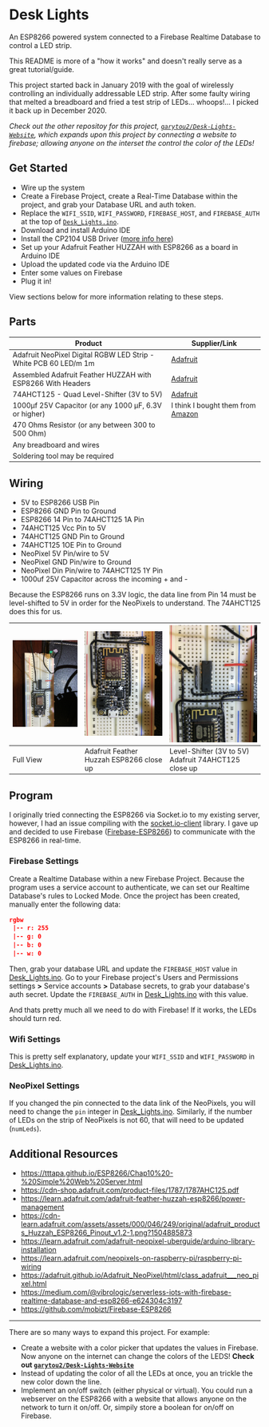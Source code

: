 # Desk Lights

An ESP8266 powered system connected to a Firebase Realtime Database to control a LED strip.

This README is more of a "how it works" and doesn't really serve as a great tutorial/guide.

This project started back in January 2019 with the goal of wirelessly controlling an individually addressable LED strip. After some faulty wiring that melted a breadboard and fried a test strip of LEDs... whoops!... I picked it back up in December 2020.

_Check out the other repositoy for this project, [`garytou2/Desk-Lights-Website`](https://github.com/garytou2/Desk-Lights-Website), which expands upon this project by connecting a website to firebase; allowing anyone on the interset the control the color of the LEDs!_

## Get Started

- Wire up the system
- Create a Firebase Project, create a Real-Time Database within the project, and grab your Database URL and auth token.
- Replace the `WIFI_SSID`, `WIFI_PASSWORD`, `FIREBASE_HOST`, and `FIREBASE_AUTH` at the top of [`Desk_Lights.ino`](Desk_Lights/Desk_Lights.ino).
- Download and install Arduino IDE
- Install the CP2104 USB Driver ([more info here](https://learn.adafruit.com/adafruit-feather-huzzah-esp8266/using-arduino-ide))
- Set up your Adafruit Feather HUZZAH with ESP8266 as a board in Arduino IDE
- Upload the updated code via the Arduino IDE
- Enter some values on Firebase
- Plug it in!

View sections below for more information relating to these steps.

## Parts

| Product                                                          | Supplier/Link                                                                                                            |
| ---------------------------------------------------------------- | ------------------------------------------------------------------------------------------------------------------------ |
| Adafruit NeoPixel Digital RGBW LED Strip - White PCB 60 LED/m 1m | [Adafruit](https://www.adafruit.com/product/2842?length=1)                                                               |
| Assembled Adafruit Feather HUZZAH with ESP8266 With Headers      | [Adafruit](https://www.adafruit.com/product/3046)                                                                        |
| 74AHCT125 - Quad Level-Shifter (3V to 5V)                        | [Adafruit](https://www.adafruit.com/product/1787)                                                                        |
| 1000µf 25V Capacitor (or any 1000 µF, 6.3V or higher)            | I think I bought them from [Amazon](https://www.amazon.com/McIgIcM-1000uf-capacitor-Aluminum-electrolytic/dp/B06WGPNM19) |
| 470 Ohms Resistor (or any between 300 to 500 Ohm)                |                                                                                                                          |
| Any breadboard and wires                                         |                                                                                                                          |
| Soldering tool may be required                                   |                                                                                                                          |

## Wiring

- 5V to ESP8266 USB Pin
- ESP8266 GND Pin to Ground
- ESP8266 14 Pin to 74AHCT125 1A Pin
- 74AHCT125 Vcc Pin to 5V
- 74AHCT125 GND Pin to Ground
- 74AHCT125 1OE Pin to Ground
- NeoPixel 5V Pin/wire to 5V
- NeoPixel GND Pin/wire to Ground
- NeoPixel Din Pin/wire to 74AHCT125 1Y Pin
- 1000uf 25V Capacitor across the incoming + and -

Because the ESP8266 runs on 3.3V logic, the data line from Pin 14 must be level-shifted to 5V in order for the NeoPixels to understand. The 74AHCT125 does this for us.

| ![Wiring Full View.JPG](Wiring%20-%20Full%20View.JPG) | ![Wiring - Adafruit Feather Huzzah ESP8266 close up.JPG](Wiring%20-%20Adafruit%20Feather%20Huzzah%20ESP8266%20close%20up.JPG) | ![Wiring - Level-Shifter (3V to 5V) Adafruit 74AHCT125 close up](<Wiring%20-%20Level-Shifter%20(3V%20to%205V)%20Adafruit%2074AHCT125%20close%20up.JPG>) |
| ----------------------------------------------------- | ----------------------------------------------------------------------------------------------------------------------------- | ------------------------------------------------------------------------------------------------------------------------------------------------------- |
| Full View                                             | Adafruit Feather Huzzah ESP8266 close up                                                                                      | Level-Shifter (3V to 5V) Adafruit 74AHCT125 close up                                                                                                    |

## Program

I originally tried connecting the ESP8266 via Socket.io to my existing server, however, I had an issue compiling with the [socket.io-client](https://github.com/timum-viw/socket.io-client) library. I gave up and decided to use Firebase ([Firebase-ESP8266](https://github.com/mobizt/Firebase-ESP8266)) to communicate with the ESP8266 in real-time.

### Firebase Settings

Create a Realtime Database within a new Firebase Project. Because the program uses a service account to authenticate, we can set our Realtime Database's rules to Locked Mode. Once the project has been created, manually enter the following data:

```JSON
rgbw
 |-- r: 255
 |-- g: 0
 |-- b: 0
 |-- w: 0
```

Then, grab your database URL and update the `FIREBASE_HOST` value in [Desk_Lights.ino](Desk_Lights/Desk_Lights.ino).
Go to your Firebase project's Users and Permissions settings **>** Service accounts **>** Database secrets, to grab your database's auth secret. Update the `FIREBASE_AUTH` in [Desk_Lights.ino](Desk_Lights/Desk_Lights.ino) with this value.

And thats pretty much all we need to do with Firebase! If it works, the LEDs should turn red.

### Wifi Settings

This is pretty self explanatory, update your `WIFI_SSID` and `WIFI_PASSWORD` in [Desk_Lights.ino](Desk_Lights/Desk_Lights.ino).

### NeoPixel Settings

If you changed the pin connected to the data link of the NeoPixels, you will need to change the `pin` integer in [Desk_Lights.ino](Desk_Lights/Desk_Lights.ino). Similarly, if the number of LEDs on the strip of NeoPixels is not 60, that will need to be updated (`numLeds`).

## Additional Resources

- https://tttapa.github.io/ESP8266/Chap10%20-%20Simple%20Web%20Server.html
- https://cdn-shop.adafruit.com/product-files/1787/1787AHC125.pdf
- https://learn.adafruit.com/adafruit-feather-huzzah-esp8266/power-management
- https://cdn-learn.adafruit.com/assets/assets/000/046/249/original/adafruit_products_Huzzah_ESP8266_Pinout_v1.2-1.png?1504885873
- https://learn.adafruit.com/adafruit-neopixel-uberguide/arduino-library-installation
- https://learn.adafruit.com/neopixels-on-raspberry-pi/raspberry-pi-wiring
- https://adafruit.github.io/Adafruit_NeoPixel/html/class_adafruit___neo_pixel.html
- https://medium.com/@vibrologic/serverless-iots-with-firebase-realtime-database-and-esp8266-e624304c3197
- https://github.com/mobizt/Firebase-ESP8266

---

There are so many ways to expand this project. For example:

- Create a website with a color picker that updates the values in Firebase. Now anyone on the internet can change the colors of the LEDS! **Check out [`garytou2/Desk-Lights-Website`](https://github.com/garytou2/Desk-Lights-Website)**
- Instead of updating the color of all the LEDs at once, you an trickle the new color down the line.
- Implement an on/off switch (either physical or virtual). You could run a webserver on the ESP8266 with a website that allows anyone on the network to turn it on/off. Or, simpily store a boolean for on/off on Firebase.